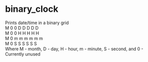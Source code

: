 # binary_clock
Prints date/time in a binary grid \
 M 0 0 D D D D D \
 M 0 0 H H H H H \
 M 0 m m m m m m \
 M 0 S S S S S S \
 Where M - month, D - day, H - hour, m - minute, S - second, and 0 - Currently unused
